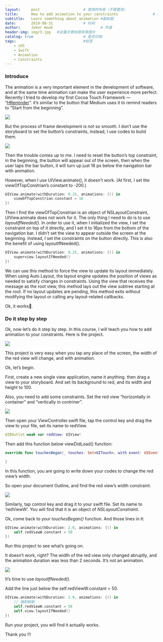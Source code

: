 ```yaml
---
layout:     post   				    # 使用的布局（不需要改）
title:      How to add animation to your constraints				# 标题 
subtitle:   Learn something about animation #副标题
date:       2019-08-31 				# 时间
author:     Joker Hook 						# 作者
header-img: img/3.jpg 	#这篇文章标题背景图片
catalog: true 						# 是否归档
tags:								#标签
    - iOS
    - Swift
    - Animation
    - Constraints
---
```


### Introduce

The animation is a very important element in the development of software, and at the same time animation can make the user experience more perfect. Recently I tried to develop my first Cocoa Touch Framework — “[HReminder](https://github.com/HuangRunHua/HReminder)”. it’s similar to the button that Medium uses it to remind readers to “Start from the beginning”.

![](https://cdn-images-1.medium.com/max/12268/1*DsAs67KS9oXGsdNvNnmlog.jpeg)

But the process of frame development is not so smooth. I don’t use the storyboard to set the button’s constraints, instead, I use codes to build them.

![](https://cdn-images-1.medium.com/max/2960/1*KOMOFtKF4I5HRWhHXeXj0g.png)

Then the trouble comes up to me. I need to reset the button’s top constraint, in the beginning, the button will appear out of the screen, then when the user taps the bar button, it will turn up just 16 px below the navigation bar with animation.

However, when I use UIView.animate(), it doesn’t work. (At first, I set the viewOfTopConstrian’s constant to -200.)

```swift
UIView.animate(withDuration: 0.25, animations: {() in
    viewOfTopConstrian.constant = 16
})
```

Then I find the viewOfTopConstrian is an object of NSLayoutConstraint, UIView.animate does not work for it. The only thing I need to do is to use *layoutIfNeeded()*. In order to use it, when I initialized the view, I set the constraint on top of it directly, and I set it to 16px from the bottom of the navigation bar. I didn’t set the view to appear outside the screen at the beginning. Instead, I set the constraints on the button directly. This is also the benefit of using layoutIfNeeded().

```swift
UIView.animate(withDuration: 0.25, animations: {() in
    superview.layoutIfNeeded()
})
```

We can use this method to force the view to update its layout immediately. When using Auto Layout, the layout engine updates the position of views as needed to satisfy changes in constraints. Using the view that receives the message as the root view, this method lays out the view subtree starting at the root. If no layout updates are pending, this method exits without modifying the layout or calling any layout-related callbacks.

Ok, it works🤪.



### Do it step by step

Ok, now let’s do it step by step. In this course, I will teach you how to add animation to your constraints. Here is the project.

![](https://cdn-images-1.medium.com/max/2000/1*sGIfY-fQNb0o_7mOdo-wEA.gif)

This project is very easy when you tap any place of the screen, the width of the red view will change, and with animation.

Ok, let’s begin.

First, create a new single view application, name it anything. then drag a view to your storyboard. And set its background to red, and its width and height to 100.

Also, you need to add some constraints. Set the red view “horizontally in container” and “vertically in contriner”.

![](https://cdn-images-1.medium.com/max/5760/1*MOU68-IS5LUAAHx9cdbCKw.png)

Then open your ViewController.swift file, tap the control key and drag the view to your file, set its name to redView.

```swift
@IBOutlet weak var redView: UIView!
```

Then add this function below viewDidLoad() function:

```swift
override func touchesBegan(_ touches: Set<UITouch>, with event: UIEvent?) {

}
```

In this function, you are going to write down your codes to change the red view’s width.

So open your document Outline, and find the red view’s width constraint.

![](https://cdn-images-1.medium.com/max/5760/1*V-2KU9r6J3TYec39-bGdug.png)

Similarly, tap control key and drag it to your swift file. Set its name to ‘redViewW’. You will find that it is an object of *NSLayoutConstraint*.

Ok, come back to your *touchesBegan()* function. And those lines in it:

```swift
UIView.animate(withDuration: 2.0, animations: {() in
    self.redViewW.constant = 50
})
```

Run this project to see what’s going on.

It doesn’t work, right? The width of the red view only changed abruptly, and the animation duration was less than 2 seconds. It’s not an animation.

![](https://cdn-images-1.medium.com/max/2000/1*fJnSybXsfDY7IxafgejcBw.gif)

It’s time to use *layoutIfNeeded().*

Add the line just below the self.redViewW.constant = 50.

```swift
UIView.animate(withDuration: 2.0, animations: {() in
    // 强制刷新
    self.redViewW.constant = 50
    self.view.layoutIfNeeded()
})
```

Run your project, you will find it actually works.

Thank you !!!